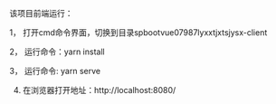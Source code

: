 该项目前端运行：

1，	打开cmd命令界面，切换到目录spbootvue07987lyxxtjxtsjysx-client

2，	运行命令：yarn install

3，	运行命令:  yarn serve

4.  在浏览器打开地址：http://localhost:8080/
